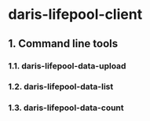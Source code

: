 # daris-lifepool-client

## 1. Command line tools

### 1.1. daris-lifepool-data-upload

### 1.2. daris-lifepool-data-list

### 1.3. daris-lifepool-data-count

